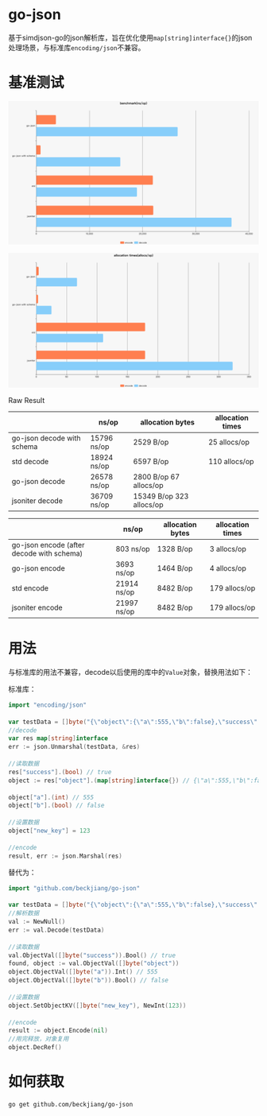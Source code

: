 # go-json
基于simdjson-go的json解析库，旨在优化使用`map[string]interface{}`的json处理场景，与标准库`encoding/json`不兼容。

# 基准测试

![benchmark](./benchmarks/benchmark.png)

![allocationtimes](./benchmarks/allocationtimes.png)

Raw Result

|                 | ns/op       | allocation bytes | allocation times |
| --------------- | ----------- | ---------------- | ---------------- |
|go-json decode with schema         |         15796 ns/op      |      2529 B/op     |    25 allocs/op|
|std decode                          |        18924 ns/op        |    6597 B/op   |     110 allocs/op|
|go-json decode                       |       26578 ns/op        |    2800 B/op         67 allocs/op|
|jsoniter decode                      |       36709 ns/op        |    15349 B/op        323 allocs/op|

|                 | ns/op       | allocation bytes | allocation times |
| --------------- | ----------- | ---------------- | ---------------- |
|go-json encode (after decode with schema)   |        803 ns/op       |     1328 B/op     |     3 allocs/op|
|go-json encode                       |       3693 ns/op        |     1464 B/op     |     4 allocs/op|
|std encode                           |        21914 ns/op      |      8482 B/op    |    179 allocs/op|
|jsoniter encode                     |         21997 ns/op      |      8482 B/op     |   179 allocs/op|


# 用法

与标准库的用法不兼容，decode以后使用的库中的`Value`对象，替换用法如下：

标准库：
```go
import "encoding/json"

var testData = []byte("{\"object\":{\"a\":555,\"b\":false},\"success\":true}")
//decode
var res map[string]interface
err := json.Unmarshal(testData, &res)

//读取数据
res["success"].(bool) // true
object := res["object"].(map[string]interface{}) // {\"a\":555,\"b\":false}

object["a"].(int) // 555
object["b"].(bool) // false

//设置数据
object["new_key"] = 123

//encode
result, err := json.Marshal(res)
```

替代为：
```go
import "github.com/beckjiang/go-json"

var testData = []byte("{\"object\":{\"a\":555,\"b\":false},\"success\":true}")
//解析数据
val := NewNull()
err := val.Decode(testData)

//读取数据
val.ObjectVal([]byte("success")).Bool() // true
found, object := val.ObjectVal([]byte("object"))
object.ObjectVal([]byte("a")).Int() // 555
object.ObjectVal([]byte("b")).Bool() // false

//设置数据
object.SetObjectKV([]byte("new_key"), NewInt(123))

//encode
result := object.Encode(nil)
//用完释放，对象复用
object.DecRef()
```

# 如何获取

```bash
go get github.com/beckjiang/go-json
```